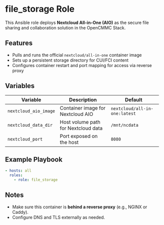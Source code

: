# file_storage Role

This Ansible role deploys **Nextcloud All-in-One (AIO)** as the secure file sharing and collaboration solution in the OpenCMMC Stack.

## Features

- Pulls and runs the official `nextcloud/all-in-one` container image
- Sets up a persistent storage directory for CUI/FCI content
- Configures container restart and port mapping for access via reverse proxy

## Variables

| Variable              | Description                                | Default                     |
|-----------------------|--------------------------------------------|-----------------------------|
| `nextcloud_aio_image` | Container image for Nextcloud AIO          | `nextcloud/all-in-one:latest` |
| `nextcloud_data_dir`  | Host volume path for Nextcloud data        | `/mnt/ncdata`              |
| `nextcloud_port`      | Port exposed on the host                   | `8080`                     |

## Example Playbook

```yaml
- hosts: all
  roles:
    - role: file_storage
```

## Notes

- Make sure this container is **behind a reverse proxy** (e.g., NGINX or Caddy).
- Configure DNS and TLS externally as needed.
